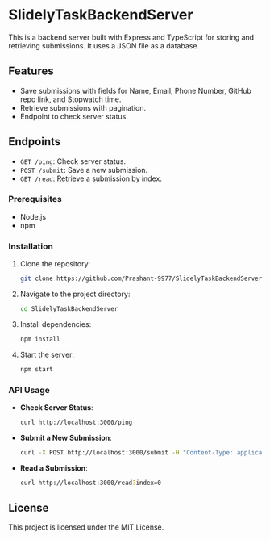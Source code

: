 # SlidelyTaskBackendServer

This is a backend server built with Express and TypeScript for storing and retrieving submissions. It uses a JSON file as a database.

## Features

- Save submissions with fields for Name, Email, Phone Number, GitHub repo link, and Stopwatch time.
- Retrieve submissions with pagination.
- Endpoint to check server status.

## Endpoints

- `GET /ping`: Check server status.
- `POST /submit`: Save a new submission.
- `GET /read`: Retrieve a submission by index.


### Prerequisites

- Node.js
- npm

### Installation

1. Clone the repository:
    ```sh
    git clone https://github.com/Prashant-9977/SlidelyTaskBackendServer.git
    ```
2. Navigate to the project directory:
    ```sh
    cd SlidelyTaskBackendServer
    ```
3. Install dependencies:
    ```sh
    npm install
    ```
4. Start the server:
    ```sh
    npm start
    ```

### API Usage

- **Check Server Status**:
    ```sh
    curl http://localhost:3000/ping
    ```
- **Submit a New Submission**:
    ```sh
    curl -X POST http://localhost:3000/submit -H "Content-Type: application/json" -d '{"name":"John Doe","email":"john@example.com","phone":"1234567890","github_link":"http://github.com/johndoe","stopwatch_time":"00:05:23"}'
    ```
- **Read a Submission**:
    ```sh
    curl http://localhost:3000/read?index=0
    ```

## License

This project is licensed under the MIT License.
